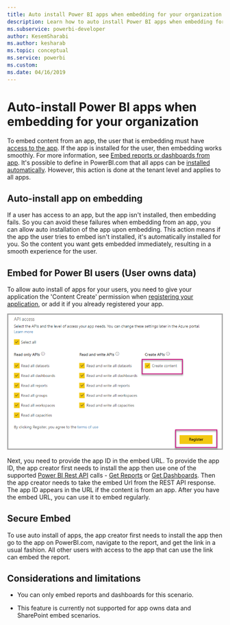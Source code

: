 ```yaml
---
title: Auto install Power BI apps when embedding for your organization
description: Learn how to auto install Power BI apps when embedding for your organization.
ms.subservice: powerbi-developer
author: KesemSharabi
ms.author: kesharab
ms.topic: conceptual
ms.service: powerbi
ms.custom:
ms.date: 04/16/2019
---
```


# Auto-install Power BI apps when embedding for your organization

To embed content from an app, the user that is embedding must have [access to the app](../service-create-distribute-apps.md). If the app is installed for the user, then embedding works smoothly. For more information, see [Embed reports or dashboards from app](embed-from-apps.md). It's possible to define in PowerBI.com that all apps can be [installed automatically](https://powerbi.microsoft.com/blog/automatically-install-apps/). However, this action is done at the tenant level and applies to all apps.

## Auto-install app on embedding

If a user has access to an app, but the app isn't installed, then embedding fails. So you can avoid these failures when embedding from an app, you can allow auto installation of the app upon embedding. This action means if the app the user tries to embed isn't installed, it's automatically installed for you. So the content you want gets embedded immediately, resulting in a smooth experience for the user.

## Embed for Power BI users (User owns data)

To allow auto install of apps for your users, you need to give your application the 'Content Create' permission when [registering your application](register-app.md#register-with-the-power-bi-application-registration-tool), or add it if you already registered your app.

![Register app creates content](media/embed-auto-install-app/register-app-create-content.png)

Next, you need to provide the app ID in the embed URL. To provide the app ID, the app creator first needs to install the app then use one of the supported [Power BI Rest API](https://docs.microsoft.com/rest/api/power-bi/) calls - [Get Reports](https://docs.microsoft.com/rest/api/power-bi/reports/getreports) or [Get Dashboards](https://docs.microsoft.com/rest/api/power-bi/dashboards/getdashboards). Then the app creator needs to take the embed Url from the REST API response. The app ID appears in the URL if the content is from an app.  After you have the embed URL, you can use it to embed regularly.

## Secure Embed

To use auto install of apps, the app creator first needs to install the app then go to the app on PowerBI.com, navigate to the report, and get the link in a usual fashion. All other users with access to the app that can use the link can embed the report.

## Considerations and limitations

* You can only embed reports and dashboards for this scenario.

* This feature is currently not supported for app owns data and SharePoint embed scenarios.